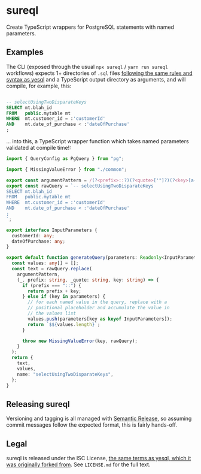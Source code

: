 # sureql

Create TypeScript wrappers for PostgreSQL statements with named parameters.

## Examples

The CLI (exposed through the usual `npx sureql` / `yarn run sureql` workflows) expects 1+
directories of `.sql` files [following the same rules and syntax as
yesql](https://github.com/pihvi/yesql/blob/8327f3faa0458f547ab22d3db7b62e208355b645/README.md) and a
TypeScript output directory as arguments, and will compile, for example, this:

```sql

-- selectUsingTwoDisparateKeys
SELECT mt.blah_id
FROM   public.mytable mt
WHERE  mt.customer_id = :'customerId'
AND    mt.date_of_purchase < :'dateOfPurchase'
;
```

... into this, a TypeScript wrapper function which takes named parameters validated at compile
time!:

```typescript
import { QueryConfig as PgQuery } from "pg";

import { MissingValueError } from "./common";

export const argumentPattern = /(?<prefix>::?)(?<quote>['"]?)(?<key>[a-zA-Z0-9_]+)\k<quote>/g;
export const rawQuery = `-- selectUsingTwoDisparateKeys
SELECT mt.blah_id
FROM   public.mytable mt
WHERE  mt.customer_id = :'customerId'
AND    mt.date_of_purchase < :'dateOfPurchase'
;
`;

export interface InputParameters {
  customerId: any;
  dateOfPurchase: any;
}

export default function generateQuery(parameters: Readonly<InputParameters>): PgQuery {
  const values: any[] = [];
  const text = rawQuery.replace(
    argumentPattern,
    (_, prefix: string, _quote: string, key: string) => {
      if (prefix === "::") {
        return prefix + key;
      } else if (key in parameters) {
        // for each named value in the query, replace with a
        // positional placeholder and accumulate the value in
        // the values list
        values.push(parameters[key as keyof InputParameters]);
        return `$${values.length}`;
      }

      throw new MissingValueError(key, rawQuery);
    }
  );
  return {
    text,
    values,
    name: "selectUsingTwoDisparateKeys",
  };
}
```

## Releasing sureql

Versioning and tagging is all managed with [Semantic Release](https://github.com/semantic-release/semantic-release), so assuming commit messages follow
the expected format, this is fairly hands-off.

## Legal

sureql is released under the ISC License, [the same terms as yesql, which it was originally forked
from](https://github.com/pihvi/yesql/blob/8327f3faa0458f547ab22d3db7b62e208355b645/package.json#L29).
See `LICENSE.md` for the full text.
